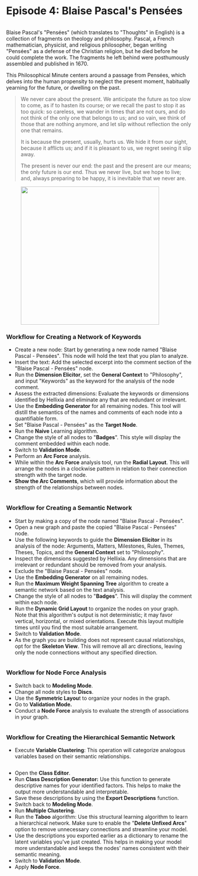# Episode 4: Blaise Pascal's Pensées

<figure><img src="https://res.cloudinary.com/dvr3obmlj/image/upload/v1690204990/PM4_Pascal._001_culaam.png" alt=""><figcaption></figcaption></figure>

Blaise Pascal's "Pensées" (which translates to "Thoughts" in English) is a collection of fragments on theology and philosophy. Pascal, a French mathematician, physicist, and religious philosopher, began writing "Pensées" as a defense of the Christian religion, but he died before he could complete the work. The fragments he left behind were posthumously assembled and published in 1670.

This Philosophical Minute centers around a passage from Pensées, which delves into the human propensity to neglect the present moment, habitually yearning for the future, or dwelling on the past.

> We never care about the present. We anticipate the future as too slow to come, as if to hasten its course; or we recall the past to stop it as too quick: so careless, we wander in times that are not ours, and do not think of the only one that belongs to us; and so vain, we think of those that are nothing anymore, and let slip without reflection the only one that remains.
>
> It is because the present, usually, hurts us. We hide it from our sight, because it afflicts us; and if it is pleasant to us, we regret seeing it slip away.
>
> The present is never our end: the past and the present are our means; the only future is our end. Thus we never live, but we hope to live; and, always preparing to be happy, it is inevitable that we never are.

<figure><img src="https://res.cloudinary.com/dvr3obmlj/image/upload/v1690205031/PM4_Pascal_e277w4.png" alt="" width="375"><figcaption></figcaption></figure>

### Workflow for Creating a Network of Keywords

* Create a new node: Start by generating a new node named "Blaise Pascal - Pensées". This node will hold the text that you plan to analyze.
* Insert the text: Add the selected excerpt into the comment section of the "Blaise Pascal - Pensées" node.
* Run the **Dimension Elicitor**, set the **General Context** to "Philosophy", and input "Keywords" as the keyword for the analysis of the node comment.
* Assess the extracted dimensions: Evaluate the keywords or dimensions identified by Hellixia and eliminate any that are redundant or irrelevant.
* Use the **Embedding Generator** for all remaining nodes. This tool will distill the semantics of the names and comments of each node into a quantifiable form.
* Set  "Blaise Pascal - Pensées" as the **Target Node**.
* Run the **Naive** Learning algorithm.
* Change the style of all nodes to "**Badges**". This style will display the comment embedded within each node.
* Switch to **Validation Mode**.
* Perform an **Arc Force** analysis.
* While within the **Arc Force** analysis tool, run the **Radial Layout**. This will arrange the nodes in a clockwise pattern in relation to their connection strength with the target node.
* **Show the Arc Comments**, which will provide information about the strength of the relationships between nodes.

<figure><img src="https://res.cloudinary.com/dvr3obmlj/image/upload/v1690385479/PM4_Pascal_NaiveKW_ivhbrh.svg" alt=""><figcaption></figcaption></figure>

### Workflow for Creating a Semantic Network

* Start by making a copy of the node named "Blaise Pascal - Pensées".
* Open a new graph and paste the copied "Blaise Pascal - Pensées" node.
* Use the following keywords to guide the **Dimension Elicitor** in its analysis of the node: Arguments, Matters, Milestones, Rules, Themes, Theses, Topics, and the **General Context** set to "Philosophy".
* Inspect the dimensions suggested by Hellixia. Any dimensions that are irrelevant or redundant should be removed from your analysis.
* Exclude the "Blaise Pascal - Pensées" node.
* Use the **Embedding Generator** on all remaining nodes.&#x20;
* Run the **Maximum Weight Spanning Tree** algorithm to create a semantic network based on the text analysis.
* Change the style of all nodes to "**Badges**". This will display the comment within each node.
* Run the **Dynamic Grid Layout** to organize the nodes on your graph. Note that this algorithm's output is not deterministic; it may favor vertical, horizontal, or mixed orientations. Execute this layout multiple times until you find the most suitable arrangement.
* Switch to **Validation Mode**.
* As the graph you are building does not represent causal relationships, opt for the **Skeleton View**. This will remove all arc directions, leaving only the node connections without any specified direction.

<figure><img src="https://res.cloudinary.com/dvr3obmlj/image/upload/v1690385479/PM4_Pascal_SN_ygk5lk.svg" alt=""><figcaption></figcaption></figure>

### Workflow for Node Force Analysis

* Switch back to **Modeling Mode**.
* Change all node styles to **Discs**.
* Use the **Symmetric Layou**t to organize your nodes in the graph.&#x20;
* Go to **Validation Mode.**
* Conduct a **Node Force** analysis to evaluate the strength of associations in your graph.&#x20;

<figure><img src="https://res.cloudinary.com/dvr3obmlj/image/upload/v1690385480/PM4_Pascal_NF_xct0f0.svg" alt=""><figcaption></figcaption></figure>

### Workflow for Creating the Hierarchical Semantic Network

* Execute **Variable Clustering**: This operation will categorize analogous variables based on their semantic relationships.

<figure><img src="https://res.cloudinary.com/dvr3obmlj/image/upload/v1690385479/PM4_Pascal_VC_xo3fys.svg" alt=""><figcaption></figcaption></figure>

* Open the **Class Editor**.
* Run **Class Description Generator:** Use this function to generate descriptive names for your identified factors. This helps to make the output more understandable and interpretable.
* Save these descriptions by using the **Export Descriptions** function.&#x20;
* Switch back to **Modeling Mode**.
* Run **Multiple Clustering**.
* Run the **Taboo** algorithm: Use this structural learning algorithm to learn a hierarchical network. Make sure to enable the "**Delete Unfixed Arcs**" option to remove unnecessary connections and streamline your model.
* Use the descriptions you exported earlier as a dictionary to rename the latent variables you've just created. This helps in making your model more understandable and keeps the nodes' names consistent with their semantic meaning.
* Switch to **Validation Mode**.
* Apply **Node Force**.

<figure><img src="https://res.cloudinary.com/dvr3obmlj/image/upload/v1690385480/PM4_Pascal_HSN_oznegc.svg" alt=""><figcaption></figcaption></figure>



